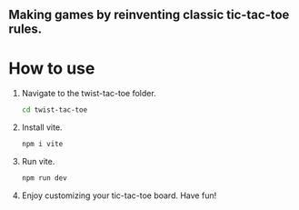 ## Making games by reinventing classic tic-tac-toe rules.

# How to use
1. Navigate to the twist-tac-toe folder.
   ```bash
   cd twist-tac-toe
   ```
2. Install vite.
   ```bash
   npm i vite
   ```
3. Run vite.
   ```bash
   npm run dev
   ```
4. Enjoy customizing your tic-tac-toe board. Have fun!
